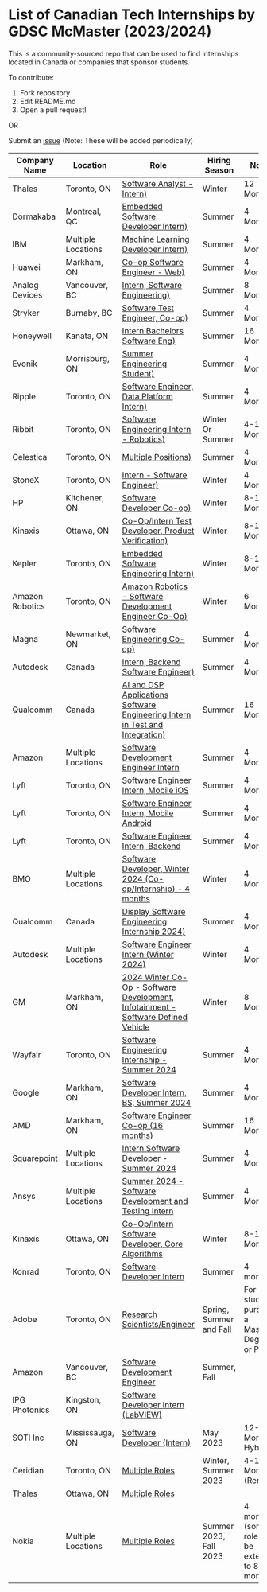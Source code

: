 # List of Canadian Tech Internships by GDSC McMaster (2023/2024)

This is a community-sourced repo that can be used to find internships located in Canada or companies that sponsor students. 

To contribute:
 1. Fork repository
 2. Edit README.md
 3. Open a pull request!
 
 OR
 
 Submit an [issue](https://github.com/DSC-McMaster-U/Canadian-Internships/issues) (Note: These will be added periodically)

 
 

| Company Name                                                                                                                                                                         | Location                             | Role                             |Hiring Season                    | Notes                                                                                |
| ---------------------------------------------------------------------------------------------------------------------------------------------------------------------------- | ------------------------------------ | ------------------------------------ |------------------------------------ | -------------------------------------------------------------------------------------------------------- |
| Thales |  Toronto, ON |[Software Analyst - Intern)](https://www.linkedin.com/jobs/view/3775551472/?alternateChannel=search&refId=Qio1NDOZYamYEkEFuSay0g%3D%3D&trackingId=YgoVqDBbNexuUgSCw7ib3g%3D%3D)| Winter| 12 Months 
| Dormakaba |  Montreal, QC |[Embedded Software Developer Intern)](https://jobs.dormakaba.com/job/Montreal-Embedded-Software-Developer-Intern-Summer-2024-Queb-QC-H4N-2M3/1009976201/?feedId=314001&utm_source=LILimitedListings&utm_campaign=dormakaba_LIListings)| Summer| 4 Months 
| IBM |  Multiple Locations |[Machine Learning Developer Intern)](https://careers.ibm.com/job/19493685/machine-learning-developer-intern-may-4-months-ibm-consulting-remote/?codes=SN_LinkedIn&Codes=SN_LinkedIn)| Summer| 4 Months 
| Huawei |  Markham, ON |[Co-op Software Engineer - Web)](https://huaweicanada.recruitee.com/o/co-op-software-engineer-web-2)| Summer| 4 Months 
| Analog Devices |  Vancouver, BC |[Intern, Software Engineering)](https://analogdevices.wd1.myworkdayjobs.com/External/job/Canada-Vancouver/Intern--Software-Engineering_R237728?source=Linkedin)| Summer| 8 Months 
| Stryker |  Burnaby, BC |[Software Test Engineer, Co-op)](https://careers.stryker.com/job/19393297/software-test-engineer-co-op-burnaby-ca/)| Summer| 4 Months 
| Honeywell |  Kanata, ON |[Intern Bachelors Software Eng)](https://careers.honeywell.com/us/en/job/HONEUSHRD905190EXTERNALENUS/Intern-Bachelors-Software-Eng)| Summer| 16 Months 
| Evonik |  Morrisburg, ON |[Summer Engineering Student)](https://evonik.wd3.myworkdayjobs.com/en-US/External_Careers/job/Summer-Engineering-Student_R6369)| Summer| 4 Months 
| Ripple |  Toronto, ON |[Software Engineer, Data Platform Intern)](https://ripple.com/careers/all-jobs/job/5452234/)| Summer| 4 Months 
| Ribbit |  Toronto, ON |[Software Engineering Intern - Robotics)](https://flyribbit.applytojobs.ca/engineering/26524)| Winter Or Summer| 4-16 Months 
| Celestica |  Toronto, ON |[Multiple Positions)](https://careers.celestica.com/search/?q=&q2=&alertId=&locationsearch=&title=Intern&location=Toronto)| Summer| 4 Months 
| StoneX |  Toronto, ON |[Intern - Software Engineer)](https://careers-stonex.icims.com/jobs/10137/intern---software-engineer/job?mode=job&iis=Job+Board&iisn=LinkedIn&mobile=false&width=1064&height=500&bga=true&needsRedirect=false&jan1offset=-300&jun1offset=-240)| Winter| 4 Months 
| HP |  Kitchener, ON |[Software Developer Co-op)](https://jobs.hp.com/jobdetails/19438853/software-developer-co-op-kitchener-ca/)| Winter| 8-16 Months 
| Kinaxis |  Ottawa, ON |[Co-Op/Intern Test Developer, Product Verification)](https://www.linkedin.com/jobs/view/3737762703/?alternateChannel=search&refId=%2F62FzvMKCiky34aTMhotzw%3D%3D&trackingId=ijBTG5xLLFxIogQCAHpf1A%3D%3D&trk=d_flagship3_search_srp_jobs)| Winter| 8-12 Months 
| Kepler |  Toronto, ON |[Embedded Software Engineering Intern)](https://jobs.lever.co/kepler/9199ebb4-896d-4b88-95bd-2d1d1af40fee?source=6)| Winter| 8-16 Months 
| Amazon Robotics |  Toronto, ON |[Amazon Robotics - Software Development Engineer Co-Op)](https://www.amazon.jobs/en/jobs/2436335/amazon-robotics-software-development-engineer-co-op-spring-2024-toronto?cmpid=SPLICX0248M&ss=paid&utm_campaign=cxro&utm_content=job_posting&utm_medium=social_media&utm_source=linkedin.com)| Winter| 6 Months 
| Magna |  Newmarket, ON |[Software Engineering Co-op)](https://jobs.magna.com/job/Newmarket-Software-Engineering-Co-op-ONTA-L3X-2S2/575540617/?feedId=297517&utm_source=Indeed&utm_campaign=Magna_Indeed)| Summer| 4 Months 
| Autodesk |  Canada |[Intern, Backend Software Engineer)](https://autodesk.wd1.myworkdayjobs.com/uni/job/Ontario-CAN---Remote/Intern--Backend-Software-Engineer--Summer-2024-_23WD72860-1?src=JB-10065&source=LinkedIn)| Summer| 4 Months 
| Qualcomm |  Canada |[AI and DSP Applications Software Engineering Intern in Test and Integration)](https://careers.qualcomm.com/careers/job/446695217860?domain=qualcomm.com&hl=en-US&source=APPLICANT_SOURCE-6-2&source=APPLICANT_SOURCE-6-2)| Summer| 16 Months 
| Amazon |  Multiple Locations | [Software Development Engineer Intern](https://www.amazon.jobs/en/jobs/2408093/software-development-engineer-intern-2024-canada)| Summer| 4 Months 
| Lyft |  Toronto, ON |[Software Engineer Intern, Mobile iOS](https://app.careerpuck.com/job-board/lyft/job/7003369002?gh_jid=7003369002)| Summer| 4 Months 
| Lyft |  Toronto, ON |[Software Engineer Intern, Mobile Android](https://app.careerpuck.com/job-board/lyft/job/7001972002?gh_jid=7001972002)| Summer| 4 Months 
| Lyft |  Toronto, ON |[Software Engineer Intern, Backend](https://app.careerpuck.com/job-board/lyft/job/7001950002?gh_jid=7001950002)| Summer| 4 Months 
| BMO |  Multiple Locations |[Software Developer, Winter 2024 (Co-op/Internship) - 4 months](https://jobs.bmo.com/ca/en/job/R230018827/Software-Developer-Winter-2024-Co-op-Internship-4-months?utm_campaign=google_jobs_apply&utm_source=google_jobs_apply&utm_medium=organic)| Winter| 4 Months 
| Qualcomm |  Canada |[Display Software Engineering Internship 2024)](https://app.eightfold.ai/careers/job/446695399476?pid=446695399476&domain=qualcomm.com&recommended=1&show_multiple=false#apply)| Summer| 4 Months 
| Autodesk |  Multiple Locations |[Software Engineer Intern (Winter 2024)](https://autodesk.wd1.myworkdayjobs.com/en-US/uni/job/Software-Engineer-Intern--Winter-2024-_23WD72449)| Winter| 4 Months 
| GM |  Markham, ON |[2024 Winter Co-Op - Software Development, Infotainment - Software Defined Vehicle](https://www.wayfair.com/careers/job/software-engineering-intern---summer-----/6977400002/apply)| Winter| 8 Months 
| Wayfair |  Toronto, ON |[Software Engineering Internship - Summer 2024](https://www.wayfair.com/careers/job/software-engineering-intern---summer-----/6977400002/apply)| Summer| 4 Months 
| Google |  Markham, ON |[Software Developer Intern, BS, Summer 2024](https://www.google.com/about/careers/applications/jobs/results/100145136748372678-software-developer-intern-bs-summer-2024)| Summer| 4 Months 
| AMD |  Markham, ON |[Software Engineer Co-op (16 months)](https://careers.amd.com/careers-home/jobs/35195)| Summer| 16 Months 
| Squarepoint |  Multiple Locations |[Intern Software Developer - Summer 2024](https://boards.greenhouse.io/embed/job_app?token=5342482)| Summer| 4 Months 
| Ansys |  Multiple Locations |[Summer 2024 - Software Development and Testing Intern](https://careers.ansys.com/job/Montreal-Summer-2024-Software-Development-and-Testing-Intern-Queb-H3A3G4/1073801500/)| Summer| 4 Months | For MS and Phd Students
| Kinaxis | Ottawa, ON |[Co-Op/Intern Software Developer, Core Algorithms](https://boards.greenhouse.io/kinaxis/jobs/6955629002)| Winter| 8-12 Months 
| Konrad| Toronto, ON| [Software Developer Intern](https://boards.greenhouse.io/konradgroup/jobs/5268040003)| Summer| 4 months
| Adobe| Toronto, ON| [Research Scientists/Engineer](https://careers.adobe.com/us/en/job/ADOBUSR133694EXTERNALENUS/2023-Intern-Research-Scientist-Engineer?utm_source=linkedin&utm_medium=phenom-feeds&source=LinkedIn)| Spring, Summer and Fall| For students pursuing a Masters Degree or PhD|
| Amazon| Vancouver, BC| [Software Development Engineer](https://www.amazon.jobs/en/jobs/2114265/software-development-engineer-intern-2023-canada)| Summer, Fall|
|IPG Photonics|Kingston, ON| [Software Developer Intern (LabVIEW)](https://ca.indeed.com/cmp/Ipg-Photonics-Corporation?from=mobviewjob&tk=1gjpp96sngb64800&fromjk=ccfbb6deed0eddc1&attributionid=mobvjcmp)||
|SOTI Inc|Mississauga, ON| [Software Developer (Intern)](https://soti.wd3.myworkdayjobs.com/en-US/SOTI-Next-Gen/details/Software-Developer-Intern---SOTI-XSight--May-2023---12-Months-_R06140)|May 2023|12-16 Months. Hybrid| 
|Ceridian|Toronto, ON| [Multiple Roles](https://jobs.dayforcehcm.com/mydayforce/alljobs?searchText=intern&locationString=toronto&distance=100)|Winter, Summer 2023|4-12 Months (Remote)|
|Thales|Ottawa, ON| [Multiple Roles](https://thales.wd3.myworkdayjobs.com/en-US/Careers/jobs?workerSubType=47200b8529d910215e133a260a722492&locationCountry=a30a87ed25634629aa6c3958aa2b91ea)|
|Nokia| Multiple Locations| [Multiple Roles](https://careers.nokia.com/jobs/search/36839040)| Summer 2023, Fall 2023| 4 months (some roles can be extended to 8 months)|
